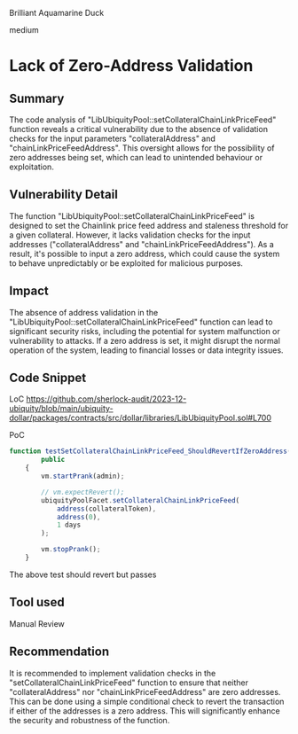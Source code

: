 Brilliant Aquamarine Duck

medium

# Lack of Zero-Address Validation

## Summary
The code analysis of "LibUbiquityPool::setCollateralChainLinkPriceFeed" function reveals a critical vulnerability due to the absence of validation checks for the input parameters "collateralAddress" and "chainLinkPriceFeedAddress". This oversight allows for the possibility of zero addresses being set, which can lead to unintended behaviour or exploitation.

## Vulnerability Detail
The function "LibUbiquityPool::setCollateralChainLinkPriceFeed" is designed to set the Chainlink price feed address and staleness threshold for a given collateral. However, it lacks validation checks for the input addresses ("collateralAddress" and "chainLinkPriceFeedAddress"). As a result, it's possible to input a zero address, which could cause the system to behave unpredictably or be exploited for malicious purposes.

## Impact
The absence of address validation in the "LibUbiquityPool::setCollateralChainLinkPriceFeed" function can lead to significant security risks, including the potential for system malfunction or vulnerability to attacks. If a zero address is set, it might disrupt the normal operation of the system, leading to financial losses or data integrity issues.

## Code Snippet

LoC
https://github.com/sherlock-audit/2023-12-ubiquity/blob/main/ubiquity-dollar/packages/contracts/src/dollar/libraries/LibUbiquityPool.sol#L700

PoC
```js
function testSetCollateralChainLinkPriceFeed_ShouldRevertIfZeroAddress()
        public
    {
        vm.startPrank(admin);

        // vm.expectRevert();
        ubiquityPoolFacet.setCollateralChainLinkPriceFeed(
            address(collateralToken),
            address(0),
            1 days
        );

        vm.stopPrank();
    }
```

The above test should revert but passes

## Tool used

Manual Review

## Recommendation
It is recommended to implement validation checks in the "setCollateralChainLinkPriceFeed" function to ensure that neither "collateralAddress" nor "chainLinkPriceFeedAddress" are zero addresses. This can be done using a simple conditional check to revert the transaction if either of the addresses is a zero address. This will significantly enhance the security and robustness of the function.